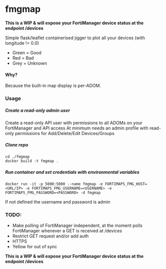 # fmgmap
**This is a WIP & will expose your FortiManager device status at the endpoint /devices**

Simple flask/leaflet containerised jigger to plot all your devices (with longitude != 0.0)
+ Green = Good
+ Red = Bad
+ Grey = Unknown
#### Why? 
Because the built-in map display is per-ADOM.

### Usage
##### Create a read-only admin user
   Create a read-only API user with permissions to all ADOMs on your FortiManager and API access
   At minimum needs an admin profile with read-only permissions for Add/Delete/Edit Devices/Groups  

##### Clone repo
```
cd ./fmgmap
docker build -t fmgmap .
```
##### Run container and set credentials with environmental variables
```
docker run -it -p 5000:5000 --name fmgmap -e FORTIMAPS_FMG_HOST=<URL/IP> -e FORTIMAPS_FMG_USERNAME=<USERNAME> -e FORTIMAPS_FMG_PASSWORD=<PASSWORD> -d fmgmap
```
   If not defined the username and password is admin

### TODO:
+ Make polling of FortiManager independent, at the moment polls FortiManager whenever a GET is received at /devices
+ Restrict GET request and/or add auth
+ HTTPS
+ Yellow for out of sync

**This is a WIP & will expose your FortiManager device status at the endpoint /devices**
